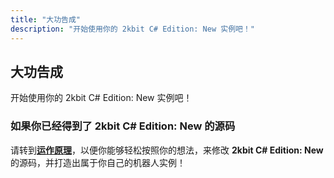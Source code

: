 ```yaml
---
title: "大功告成"
description: "开始使用你的 2kbit C# Edition: New 实例吧！"
---
```


## 大功告成

开始使用你的 2kbit C# Edition: New 实例吧！

### 如果你已经得到了 2kbit C# Edition: New 的源码

请转到[**运作原理**](/code-description)，以便你能够轻松按照你的想法，来修改 **2kbit C# Edition: New** 的源码，并打造出属于你自己的机器人实例！